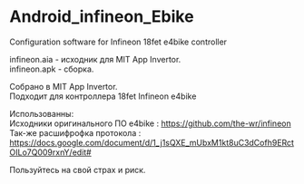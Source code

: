 # Android_infineon_Ebike  
Configuration software for Infineon 18fet e4bike controller  
  
infineon.aia - исходник для MIT App Invertor.  
infineon.apk - сборка. 
  
Собрано в MIT App Invertor.  
Подходит для контроллера 18fet Infineon e4bike 
  
Использованны:  
Исходники оригинального ПО e4bike :  https://github.com/the-wr/infineon  
Так-же расшифрофка протокола : https://docs.google.com/document/d/1_j1sQXE_mUbxM1kt8uC3dCofh9ERctOILo7Q009rxnY/edit#

Пользуйтесь на свой страх и риск.  
